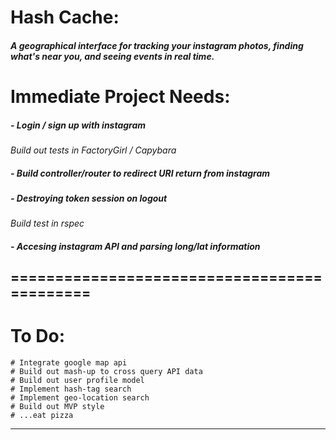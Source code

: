 # Hash Cache:
##### A geographical interface for tracking your instagram photos, finding what's near you, and seeing events in real time.

# Immediate Project Needs:
##### - Login / sign up with instagram
*Build out tests in FactoryGirl / Capybara*
##### - Build controller/router to redirect URI return from instagram

##### - Destroying token session on logout
*Build test in rspec*
##### - Accesing instagram API and parsing long/lat information
============================================
---
# To Do:
```
# Integrate google map api
# Build out mash-up to cross query API data
# Build out user profile model
# Implement hash-tag search
# Implement geo-location search
# Build out MVP style
# ...eat pizza
```
---